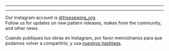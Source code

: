 - - -
- - -

Our Instagram account is [@freesewing\_org](https://instagram.com/freesewing_org).  
Follow us for updates on new pattern releases, makes from the community, and other news.

Cuando publiques tus obras en Instagram, por favor menciónanos para que podamos volver a compartirlo; y usa [nuestros hashtags](/community/hashtags/).
